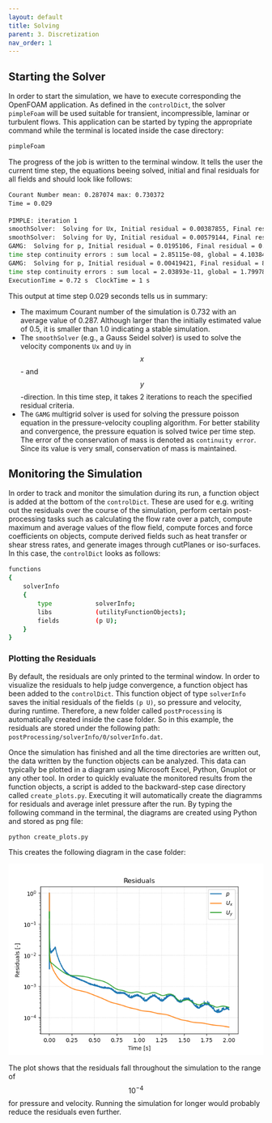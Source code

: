 ```yaml
---
layout: default
title: Solving
parent: 3. Discretization
nav_order: 1
---
```



## Starting the Solver

In order to start the simulation, we have to execute corresponding the OpenFOAM application. As defined in the `controlDict`, the solver `pimpleFoam` will be used suitable for transient, incompressible, laminar or turbulent flows. This application can be started by typing the appropriate command while the terminal is located inside the case directory:

```bash
pimpleFoam
```

The progress of the job is written to the terminal window. It tells the user the current time step, the equations beeing solved, initial and final residuals for all fields and should look like follows:

```bash
Courant Number mean: 0.287074 max: 0.730372
Time = 0.029

PIMPLE: iteration 1
smoothSolver:  Solving for Ux, Initial residual = 0.00387855, Final residual = 1.23907e-06, No Iterations 2
smoothSolver:  Solving for Uy, Initial residual = 0.00579144, Final residual = 2.81116e-06, No Iterations 2
GAMG:  Solving for p, Initial residual = 0.0195106, Final residual = 0.000124988, No Iterations 3
time step continuity errors : sum local = 2.85115e-08, global = 4.10384e-09, cumulative = 1.06477e-06
GAMG:  Solving for p, Initial residual = 0.00419421, Final residual = 8.98766e-08, No Iterations 8
time step continuity errors : sum local = 2.03893e-11, global = 1.79978e-12, cumulative = 1.06477e-06
ExecutionTime = 0.72 s  ClockTime = 1 s
```

This output at time step 0.029 seconds tells us in summary:
- The maximum Courant number of the simulation is 0.732 with an average value of 0.287. Although larger than the initially estimated value of 0.5, it is smaller than 1.0 indicating a stable simulation.
- The `smoothSolver` (e.g., a Gauss Seidel solver) is used to solve the velocity components `Ux` and `Uy` in $$x$$- and $$y$$-direction. In this time step, it takes 2 iterations to reach the specified residual criteria.
- The `GAMG` multigrid solver is used for solving the pressure poisson equation in the pressure-velocity coupling algorithm. For better stability and convergence, the pressure equation is solved twice per time step.
The error of the conservation of mass is denoted as `continuity error`. Since its value is very small, conservation of mass is maintained.


## Monitoring the Simulation

In order to track and monitor the simulation during its run, a function object is added at the bottom of the `controlDict`. These are used for e.g. writing out the residuals over the course of the simulation, perform certain post-processing tasks such as calculating the flow rate over a patch, compute maximum and average values of the flow field, compute forces and force coefficients on objects, compute derived fields such as heat transfer or shear stress rates, and generate images through cutPlanes or iso-surfaces. In this case, the `controlDict` looks as follows:

```bash
functions
{
    solverInfo
    {
        type            solverInfo;
        libs            (utilityFunctionObjects);
        fields          (p U);
    }
}
```

### Plotting the Residuals

By default, the residuals are only printed to the terminal window. In order to visualize the residuals to help judge convergence, a function object has been added to the `controlDict`. This function object of type `solverInfo` saves the initial residuals of the fields `(p U)`, so pressure and velocity, during runtime. Therefore, a new folder called `postProcessing` is automatically created inside the case folder. So in this example, the residuals are stored under the following path: `postProcessing/solverInfo/0/solverInfo.dat`.

Once the simulation has finished and all the time directories are written out, the data written by the function objects can be analyzed. This data can typically be plotted in a diagram using Microsoft Excel, Python, Gnuplot or any other tool. In order to quickly evaluate the monitored results from the function objects, a script is added to the backward-step case directory called `create_plots.py`. Executing it will automatically create the diagramms for residuals and average inlet pressure after the run. By typing the following command in the terminal, the diagrams are created using Python and stored as png file:

```bash
python create_plots.py
```

This creates the following diagram in the case folder:

![Backward-facing step case residuals](figures/backward-step-residuals.png)

The plot shows that the residuals fall throughout the simulation to the range of $$10^{-4}$$ for pressure and velocity. Running the simulation for longer would probably reduce the residuals even further.
